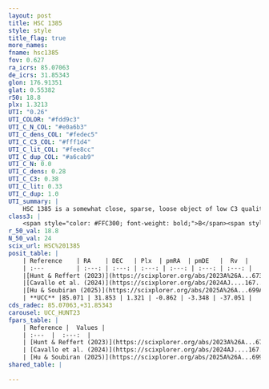 ```yaml
---
layout: post
title: HSC 1385
style: style
title_flag: true
more_names: 
fname: hsc1385
fov: 0.627
ra_icrs: 85.07063
de_icrs: 31.85343
glon: 176.91351
glat: 0.55382
r50: 18.8
plx: 1.3213
UTI: "0.26"
UTI_COLOR: "#fdd9c3"
UTI_C_N_COL: "#e0a6b3"
UTI_C_dens_COL: "#fedec5"
UTI_C_C3_COL: "#fff1d4"
UTI_C_lit_COL: "#fee8cc"
UTI_C_dup_COL: "#a6cab9"
UTI_C_N: 0.0
UTI_C_dens: 0.28
UTI_C_C3: 0.38
UTI_C_lit: 0.33
UTI_C_dup: 1.0
UTI_summary: |
    HSC 1385 is a somewhat close, sparse, loose object of low C3 quality. It was recently reported in the literature.<br><br><span style="color: #99180f; font-weight: bold;">Warning: </span>contains less than 25 stars with <i>P>0.5</i> estimated.
class3: |
    <span style="color: #FFC300; font-weight: bold;">B</span><span style="color: red; font-weight: bold;">C</span>
r_50_val: 18.8
N_50_val: 24
scix_url: HSC%201385
posit_table: |
    | Reference    | RA    | DEC   | Plx  | pmRA  | pmDE   |  Rv  |
    | :---         | :---: | :---: | :---: | :---: | :---: | :---: |
    |[Hunt & Reffert (2023)](https://scixplorer.org/abs/2023A%26A...673A.114H) | 85.172 | 31.799 | 1.311 | -0.843 | -3.373 | -41.518 |
    |[Cavallo et al. (2024)](https://scixplorer.org/abs/2024AJ....167...12C) | 85.047 | 31.824 | 1.311 | -- | -- | -- |
    |[Hu & Soubiran (2025)](https://scixplorer.org/abs/2025A%26A...699A.246H) | 85.047 | 31.825 | -- | -- | -- | -- |
    | **UCC** |85.071 | 31.853 | 1.321 | -0.862 | -3.348 | -37.051 | 
cds_radec: 85.07063,+31.85343
carousel: UCC_HUNT23
fpars_table: |
    | Reference |  Values |
    | :---  |  :---:  |
    | [Hunt & Reffert (2023)](https://scixplorer.org/abs/2023A%26A...673A.114H) | `AV50=0.747, diffAV50=0.257, MOD50=9.288, logAge50=8.978` |
    | [Cavallo et al. (2024)](https://scixplorer.org/abs/2024AJ....167...12C) | `AV50=1.0, dMod50=9.51, logAge50=9.09, [Fe/H]50=-0.17` |
    | [Hu & Soubiran (2025)](https://scixplorer.org/abs/2025A%26A...699A.246H) | `MA22=-0.26, MA23f=-0.12, MZ23=-0.13, MK24=-0.13, MF24=-0.07` |
shared_table: |
    
---
```

